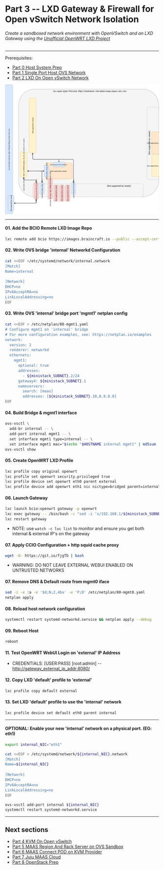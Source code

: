 # Part 3 -- LXD Gateway & Firewall for Open vSwitch Network Isolation
###### Create a sandboxed network environment with OpenVSwitch and an LXD Gateway using the [Unofficial OpenWRT LXD Project](https://github.com/containercraft/openwrt-lxd)

-------
Prerequisites:
- [Part 0 Host System Prep]
- [Part 1 Single Port Host OVS Network]
- [Part 2 LXD On Open vSwitch Network]

![CCIO_Hypervisor - LXD On OpenvSwitch](web/drawio/lxd-gateway.svg)

-------
#### 01. Add the BCIO Remote LXD Image Repo
````sh
lxc remote add bcio https://images.braincraft.io --public --accept-certificate
````
#### 02. Write OVS bridge 'internal' Networkd Configuration
````sh
cat <<EOF >/etc/systemd/network/internal.network                                                    
[Match]
Name=internal

[Network]
DHCP=no
IPv6AcceptRA=no
LinkLocalAddressing=no
EOF
````
#### 03. Write OVS 'internal' bridge port 'mgmt1' netplan config
````sh
cat <<EOF > /etc/netplan/80-mgmt1.yaml
# Configure mgmt1 on 'internal' bridge
# For more configuration examples, see: https://netplan.io/examples
network:
  version: 2
  renderer: networkd
  ethernets:
    mgmt1:
      optional: true
      addresses:
        - ${ministack_SUBNET}.2/24
      gateway4: ${ministack_SUBNET}.1
      nameservers:
        search: [maas]
        addresses: [${ministack_SUBNET}.10,8.8.8.8]
EOF
````
#### 04. Build Bridge & mgmt1 interface
````sh
ovs-vsctl \
  add-br internal -- \
  add-port internal mgmt1 -- \
  set interface mgmt1 type=internal -- \
  set interface mgmt1 mac="$(echo "$HOSTNAME internal mgmt1" | md5sum | sed 's/^\(..\)\(..\)\(..\)\(..\)\(..\).*$/02\\:\1\\:\2\\:\3\\:\4\\:\5/')"
ovs-vsctl show
````
#### 05. Create OpenWRT LXD Profile
````sh
lxc profile copy original openwrt
lxc profile set openwrt security.privileged true
lxc profile device set openwrt eth0 parent external
lxc profile device add openwrt eth1 nic nictype=bridged parent=internal
````
#### 06. Launch Gateway
````sh
lxc launch bcio:openwrt gateway -p openwrt
lxc exec gateway -- /bin/bash -c "sed -i 's/192.168.1/${ministack_SUBNET}/g' /etc/config/networks"
lxc restart gateway
````
  - NOTE: use `watch -c lxc list` to monitor and ensure you get both internal & external IP's on the gateway
#### 07. Apply CCIO Configuration + http squid cache proxy
````sh
wget -O- https://git.io/fjgTD | bash
````
  - WARNING: DO NOT LEAVE EXTERNAL WEBUI ENABLED ON UNTRUSTED NETWORKS
#### 07. Remove DNS & Default route from mgmt0 iface
````sh
sed -i -e :a -e '$d;N;2,4ba' -e 'P;D' /etc/netplan/80-mgmt0.yaml
netplan apply
````
#### 08. Reload host network configuration
````sh
systemctl restart systemd-networkd.service && netplan apply --debug
````
#### 09. Reboot Host
````sh
reboot
````
#### 11. Test OpenWRT WebUI Login on 'external' IP Address    
  - CREDENTIALS: [USER:PASS] [root:admin] -- [http://gateway_external_ip_addr:8080/](http://gateway_external_ip_addr:8080/)

#### 12. Copy LXD 'default' profile to 'external'
````sh
lxc profile copy default external
````
#### 13. Set LXD 'default' profile to use the 'internal' network
````sh
lxc profile device set default eth0 parent internal
````

-------
#### OPTIONAL: Enable your new 'internal' network on a physical port. (EG: eth1)
````sh
export internal_NIC="eth1"
````
````sh
cat <<EOF > /etc/systemd/network/${internal_NIC}.network                                                    
[Match]
Name=${internal_NIC}

[Network]
DHCP=no
IPv6AcceptRA=no
LinkLocalAddressing=no
EOF
````
````sh
ovs-vsctl add-port internal ${internal_NIC}
systemctl restart systemd-networkd.service
````

-------
## Next sections
- [Part 4 KVM On Open vSwitch]
- [Part 5 MAAS Region And Rack Server on OVS Sandbox]
- [Part 6 MAAS Connect POD on KVM Provider]
- [Part 7 Juju MAAS Cloud]
- [Part 8 OpenStack Prep]

<!-- Markdown link & img dfn's -->
[Part 0 Host System Prep]: ../0_Host_System_Prep
[Part 1 Single Port Host OVS Network]: ../1_Single_Port_Host-Open_vSwitch_Network_Configuration
[Part 2 LXD On Open vSwitch Network]: ../2_LXD-On-OVS
[Part 3 LXD Gateway & Firwall for Open vSwitch Network Isolation]: ../3_LXD_Network_Gateway
[Part 4 KVM On Open vSwitch]: ../4_KVM_On_Open_vSwitch
[Part 5 MAAS Region And Rack Server on OVS Sandbox]: ../5_MAAS-Rack_And_Region_Ctl-On-Open_vSwitch
[Part 6 MAAS Connect POD on KVM Provider]: ../6_MAAS-Connect_POD_KVM-Provider
[Part 7 Juju MAAS Cloud]: ../7_Juju_MAAS_Cloud
[Part 8 OpenStack Prep]: ../8_OpenStack_Deploy
